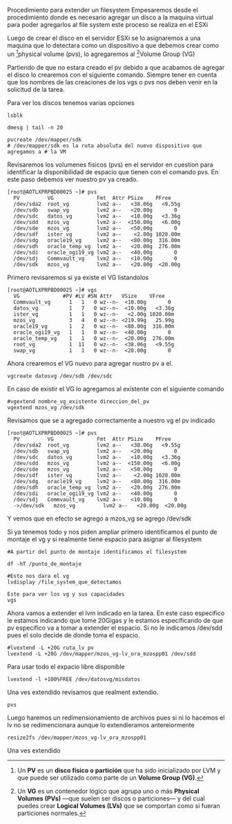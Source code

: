 
Procedimiento para extender un filesystem
Empesaremos desde el procedimiento donde es necesario agregar un disco a la maquina virtual para poder agregarlos al file system este proceso se realiza en el ESXi

Luego de crear el disco en el servidor ESXi se lo asignaremos a una maquina que lo detectara como un dispositivo a que debemos crear como un [^2]physical volume (pvs), lo agregaremos al [^1]Volume Group (VG)

Partiendo de que no estara  creado el pv debido a que acabamos de agregar el disco lo crearemos con el siguiente comando. Siempre tener en cuenta que los nombres de las creaciones de los vgs o pvs nos deben venir en la solicitud de la tarea.

Para ver los discos tenemos varias opciones
```
lsblk

dmesg | tail -n 20
```

```
pvcreate /dev/mapper/sdk
# /dev/mapper/sdk es la ruta absoluta del nuevo dispositivo que agregamos a # la VM
```

Revisaremos los volumenes fisicos (pvs) en el servidor en cuestion para identificar la disponibilidad de espacio que tienen con el comando pvs. En este paso debemos ver nuestro pv ya creado.

```
[root@AOTLXPRPBD00025 ~]# pvs
  PV         VG              Fmt  Attr PSize    PFree
  /dev/sda2  root_vg         lvm2 a--   <38.06g   <9.55g
  /dev/sdb   swap_vg         lvm2 a--   <20.00g       0
  /dev/sdc   datos_vg        lvm2 a--   <10.00g   <3.36g
  /dev/sdd   mzos_vg         lvm2 a--  <150.00g   <6.00g
  /dev/sde   mzos_vg         lvm2 a--   <50.00g       0
  /dev/sdf   ister_vg        lvm2 a--    <2.00g 1020.00m
  /dev/sdg   oracle19_vg     lvm2 a--   <80.00g  316.00m
  /dev/sdh   oracle_temp_vg  lvm2 a--   <20.00g  276.00m
  /dev/sdi   oracle_ogi19_vg lvm2 a--   <40.00g       0
  /dev/sdj   Commvault_vg    lvm2 a--   <10.00g       0
  /dev/sdk   mzos_vg         lvm2 a--   <20.00g  <20.00g
```

Primero revisaremos si ya existe el VG listandolos
```
[root@AOTLXPRPBD00025 ~]# vgs
  VG              #PV #LV #SN Attr   VSize    VFree
  Commvault_vg      1   1   0 wz--n-  <10.00g       0
  datos_vg          1   7   0 wz--n-  <10.00g   <3.36g
  ister_vg          1   1   0 wz--n-   <2.00g 1020.00m
  mzos_vg           3   4   0 wz--n- <219.99g   25.99g
  oracle19_vg       1   2   0 wz--n-  <80.00g  316.00m
  oracle_ogi19_vg   1   1   0 wz--n-  <40.00g       0
  oracle_temp_vg    1   1   0 wz--n-  <20.00g  276.00m
  root_vg           1  11   0 wz--n-  <38.06g   <9.55g
  swap_vg           1   1   0 wz--n-  <20.00g       0
```

Ahora crearemos el VG nuevo para agregar nustro pv a el. 

```
vgcreate datosvg /dev/sdb /dev/sdc
```

En caso de existir el VG lo agregamos al existente con el siguiente comando

```
#vgextend nombre_vg_existente direccion_del_pv
vgextend mzos_vg /dev/sdk

```

Revisamos que se a agregado correctamente a nuestro vg el pv indicado
```
[root@AOTLXPRPBD00025 ~]# pvs
  PV         VG              Fmt  Attr PSize    PFree
  /dev/sda2  root_vg         lvm2 a--   <38.06g   <9.55g
  /dev/sdb   swap_vg         lvm2 a--   <20.00g       0
  /dev/sdc   datos_vg        lvm2 a--   <10.00g   <3.36g
  /dev/sdd   mzos_vg         lvm2 a--  <150.00g   <6.00g
  /dev/sde   mzos_vg         lvm2 a--   <50.00g       0
  /dev/sdf   ister_vg        lvm2 a--    <2.00g 1020.00m
  /dev/sdg   oracle19_vg     lvm2 a--   <80.00g  316.00m
  /dev/sdh   oracle_temp_vg  lvm2 a--   <20.00g  276.00m
  /dev/sdi   oracle_ogi19_vg lvm2 a--   <40.00g       0
  /dev/sdj   Commvault_vg    lvm2 a--   <10.00g       0
  ->/dev/sdk   mzos_vg         lvm2 a--   <20.00g  <20.00g
```

Y vemos que en efecto se agrego a mzos_vg se agrego /dev/sdk

Si ya tenemos todo y nos piden ampliar primero identificamos el punto de montaje el vg y si realmente tiene espacio para asignar al filesystem 
```
#A partir del punto de montaje identificamos el filesystem

df -hT /punto_de_montaje

#Esto nos dara el vg
lvdisplay /file_system_que_detectamos

Este para ver los vg y sus capacidades
vgs

```

Ahora vamos a extender el lvm indicado en la tarea. En este caso especifico le estamos indicando que tome 20Gigas y le estamos especificando de que pv especifico va a tomar a extender el espacio. Si no le indicamos /dev/sdd pues el solo decide de donde toma el espacio.

```
#lvextend -L +20G ruta_lv pv
lvextend -L +20G /dev/mapper/mzos_vg-lv_ora_mzospp01 /dev/sdd
```

Para usar todo el expacio libre disponible
```
lvextend -l +100%FREE /dev/datosvg/misdatos
```

Una ves extendido revisamos que realment extendio.
```
pvs
```

Luego haremos un redimensionamiento de archivos pues si ni lo hacemos el lv no se redimencionara aunque lo extendieramos antereiormente
```
resize2fs /dev/mapper/mzos_vg-lv_ora_mzospp01
```


Una ves extendido 
[^1]: Un **VG** es un contenedor lógico que agrupa uno o más **Physical Volumes (PVs)** —que suelen ser discos o particiones— y del cual puedes crear **Logical Volumes (LVs)** que se comportan como si fueran particiones normales.

[^2]: Un **PV** es un **disco físico o partición** que ha sido inicializado por LVM y que puede ser utilizado como parte de un **Volume Group (VG)**.
